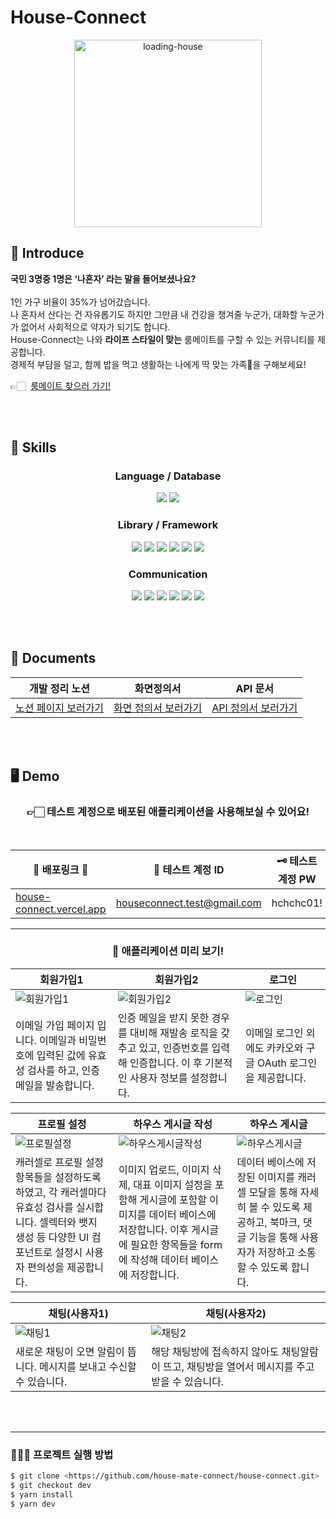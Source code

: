# House-Connect

<div align="center">
<img src="https://github.com/user-attachments/assets/e19ed281-7aae-4f55-b589-5233e7edc84e" alt="loading-house" width="300" />
</div>

## 📢 Introduce

**국민 3명중 1명은 ‘나혼자’ 라는 말을 들어보셨나요?**
<br><br>
1인 가구 비율이 35%가 넘어갔습니다. <br>
나 혼자서 산다는 건 자유롭기도 하지만 그만큼 내 건강을 챙겨줄 누군가, 대화할 누군가가 없어서 사회적으로 약자가 되기도 합니다. <br>
House-Connect는 나와 **라이프 스타일이 맞는** 룸메이트를 구할 수 있는 커뮤니티를 제공합니다. <br>
경제적 부담을 덜고, 함께 밥을 먹고 생활하는 나에게 딱 맞는 가족💖을 구해보세요! <br>

<span>👉🏻 </span>
<a href="house-connect.vercel.app">룸메이트 찾으러 가기!</a>

<br><br>

## 🔧 Skills

<div align="center">

### Language / Database

<img src="https://img.shields.io/badge/typescript-3178C6?style=for-the-badge&logo=typescript&logoColor=white">  <img src="https://img.shields.io/badge/supabase-3FCF8E?style=for-the-badge&logo=supabase&logoColor=white">

### Library / Framework

<img src="https://img.shields.io/badge/react-61DAFB?style=for-the-badge&logo=react&logoColor=white">  <img src="https://img.shields.io/badge/reactrouter-CA4245?style=for-the-badge&logo=reactrouter&logoColor=white">  <img src="https://img.shields.io/badge/recoil-3578E5?style=for-the-badge&logo=recoil&logoColor=white">  <img src="https://img.shields.io/badge/reacthookform-EC5990?style=for-the-badge&logo=reacthookform&logoColor=white">  <img src="https://img.shields.io/badge/reactquery-FF4154?style=for-the-badge&logo=reactquery&logoColor=white">  <img src="https://img.shields.io/badge/tailwindcss-06B6D4?style=for-the-badge&logo=tailwindcss&logoColor=white">

### Communication

<img src="https://img.shields.io/badge/git-F05032?style=for-the-badge&logo=git&logoColor=white">  <img src="https://img.shields.io/badge/github-181717?style=for-the-badge&logo=github&logoColor=white">  <img src="https://img.shields.io/badge/notion-000000?style=for-the-badge&logo=notion&logoColor=white">  <img src="https://img.shields.io/badge/slack-4A154B?style=for-the-badge&logo=slack&logoColor=white">  <img src="https://img.shields.io/badge/jira-0052CC?style=for-the-badge&logo=jira&logoColor=white">  <img src="https://img.shields.io/badge/figma-F24E1E?style=for-the-badge&logo=figma&logoColor=white">
</div>

<br><br>

## 📝 Documents

<div align="center">

| 개발 정리 노션 | 화면정의서 | API 문서 |
| --- | --- | --- |
| [노션 페이지 보러가기](https://www.notion.so/729545d5375b4575ba75e28ef5a4e485?pvs=21) | [화면 정의서 보러가기](https://www.notion.so/ff9f484ab546484b8d9ebf24a183f0b3?pvs=21) | [API 정의서 보러가기](https://www.notion.so/5511dc39045948d6a6c07ee684093997?pvs=21) |

</div>

<br><br>

## 🖥️ Demo

<div align="center">

### 👉🏻 테스트 계정으로 배포된 애플리케이션을 사용해보실 수 있어요!

<br>

| 🔗 배포링크 🔗 | 🪪 테스트 계정 ID | 🗝️ 테스트 계정 PW |
| --- | --- | --- |
| [house-connect.vercel.app](https://house-connect.vercel.app/) | [houseconnect.test@gmail.com](mailto:houseconnect.test@gmail.com) | hchchc01! |

</div>

---

<div align="center">

### 👀 애플리케이션 미리 보기!
|회원가입1|회원가입2|로그인|
|---|---|---|
|![회원가입1](https://github.com/user-attachments/assets/531ce195-c32a-48c5-b3c8-1d6370ef5c33)|![회원가입2](https://github.com/user-attachments/assets/4bcbee6f-fa34-4811-b921-e55de2830bf3)|![로그인](https://github.com/user-attachments/assets/988c7284-b16f-465d-9f0d-89c9b3d7c4a6)|
|이메일 가입 페이지 입니다. 이메일과 비밀번호에 입력된 값에 유효성 검사를 하고, 인증 메일을 발송합니다.|인증 메일을 받지 못한 경우를 대비해 재발송 로직을 갖추고 있고, 인증번호를 입력해 인증합니다. 이 후 기본적인 사용자 정보를 설정합니다.|이메일 로그인 외에도 카카오와 구글 OAuth 로그인을 제공합니다.|

|프로필 설정|하우스 게시글 작성|하우스 게시글|
|---|---|---|
|![프로필설정](https://github.com/user-attachments/assets/dffc2104-fac7-484b-914c-ae4a77703fc7)|![하우스게시글작성](https://github.com/user-attachments/assets/94df6751-3090-4291-a385-bfe6059a4211)|![하우스게시글](https://github.com/user-attachments/assets/c15bffd0-4d52-4240-af6e-cb64b0533524)|
|캐러셀로 프로필 설정 항목들을 설정하도록 하였고, 각 캐러셀마다 유효성 검사를 실시합니다. 셀렉터와 뱃지 생성 등 다양한 UI 컴포넌트로 설정시 사용자 편의성을 제공합니다.|이미지 업로드, 이미지 삭제, 대표 이미지 설정을 포함해 게시글에 포함할 이미지를 데이터 베이스에 저장합니다. 이후 게시글에 필요한 항목들을 form에 작성해 데이터 베이스에 저장합니다.|데이터 베이스에 저장된 이미지를 캐러셀 모달을 통해 자세히 볼 수 있도록 제공하고, 북마크, 댓글 기능을 통해 사용자가 저장하고 소통할 수 있도록 합니다.|

|채팅(사용자1)|채팅(사용자2)|
|---|---|
|![채팅1](https://github.com/user-attachments/assets/cee73aad-c37e-4bdf-a1ba-1e183fc1a09c)|![채팅2](https://github.com/user-attachments/assets/abf37bb1-78bd-4d7e-a554-8e4adef4522f)|
|새로운 채팅이 오면 알림이 뜹니다. 메시지를 보내고 수신할 수 있습니다.|해당 채팅방에 접속하지 않아도 채팅알람이 뜨고, 채팅방을 열어서 메시지를 주고 받을 수 있습니다.|





</div>

<br><br>

---

### 🧑🏻‍💻 프로젝트 실행 방법

```bash
$ git clone <https://github.com/house-mate-connect/house-connect.git>
$ git checkout dev
$ yarn install
$ yarn dev

```
